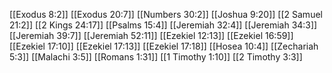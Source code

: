 [[Exodus 8:2]]
[[Exodus 20:7]]
[[Numbers 30:2]]
[[Joshua 9:20]]
[[2 Samuel 21:2]]
[[2 Kings 24:17]]
[[Psalms 15:4]]
[[Jeremiah 32:4]]
[[Jeremiah 34:3]]
[[Jeremiah 39:7]]
[[Jeremiah 52:11]]
[[Ezekiel 12:13]]
[[Ezekiel 16:59]]
[[Ezekiel 17:10]]
[[Ezekiel 17:13]]
[[Ezekiel 17:18]]
[[Hosea 10:4]]
[[Zechariah 5:3]]
[[Malachi 3:5]]
[[Romans 1:31]]
[[1 Timothy 1:10]]
[[2 Timothy 3:3]]
